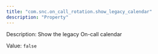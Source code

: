 ```yaml
---
title: "com.snc.on_call_rotation.show_legacy_calendar"
description: "Property"
---
```


Description: Show the legacy On-call calendar

Value: `false`